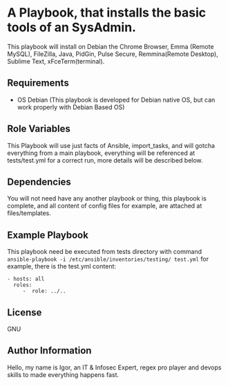 A Playbook, that installs the basic tools of an SysAdmin.
=========

This playbook will install on Debian the Chrome Browser, Emma (Remote MySQL), FileZilla, Java, PidGin, Pulse Secure, Remmina(Remote Desktop), Sublime Text, xFceTerm(terminal).

Requirements
------------

- OS Debian (This playbook is developed for Debian native OS, but can work properly with Debian Based OS)

Role Variables
--------------

This Playbook will use just facts of Ansible, import_tasks, and will gotcha everything from a main playbook, everything will be referenced at tests/test.yml for a correct run, more details will be described below.

Dependencies
------------

You will not need have any another playbook or thing, this playbook is complete, and all content of config files for example, are attached at files/templates.

Example Playbook
----------------

This playbook need be executed from tests directory with command `ansible-playbook -i /etc/ansible/inventories/testing/ test.yml` for example, there is the test.yml content:

    - hosts: all
      roles:
         -  role: ../..

License
-------

GNU

Author Information
------------------

Hello, my name is Igor, an IT & Infosec Expert, regex pro player and devops skills to made everything happens fast.
